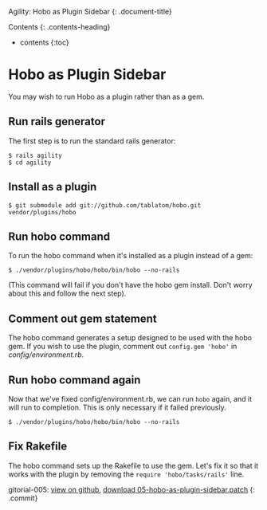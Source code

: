 


<a name='hobo-as-plugin-sidebar'> </a>


Agility: Hobo as Plugin Sidebar
{: .document-title}

Contents
{: .contents-heading}

- contents
{:toc}

# Hobo as Plugin Sidebar

You may wish to run Hobo as a plugin rather than as a gem.

## Run rails generator

The first step is to run the standard rails generator:

    $ rails agility
    $ cd agility

## Install as a plugin

    $ git submodule add git://github.com/tablatom/hobo.git vendor/plugins/hobo

## Run hobo command

To run the hobo command when it's installed as a plugin instead of a gem:

    $ ./vendor/plugins/hobo/hobo/bin/hobo --no-rails

(This command will fail if you don't have the hobo gem install.  Don't worry about this and follow the next step).

## Comment out gem statement

The hobo command generates a setup designed to be used with the hobo gem.  If you wish to use the plugin, comment out `config.gem 'hobo'` in *config/environment.rb*.

## Run hobo command again

Now that we've fixed config/environment.rb, we can run `hobo` again, and it will run to completion.  This is only necessary if it failed previously.

    $ ./vendor/plugins/hobo/hobo/bin/hobo --no-rails

## Fix Rakefile

The hobo command sets up the Rakefile to use the gem.   Let's fix it so that it works with the plugin by removing the `require 'hobo/tasks/rails'` line.


gitorial-005: [view on github](http://github.com/bryanlarsen/agility-gitorial/commit/b1402c7896a5bf536da3d82c696da0737d26cf93), [download 05-hobo-as-plugin-sidebar.patch](/patches/agility/05-hobo-as-plugin-sidebar.patch)
{: .commit}

